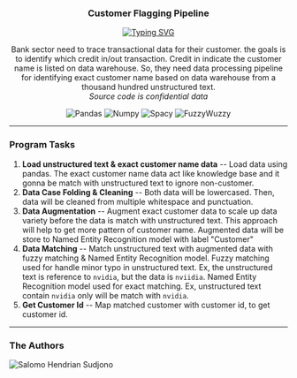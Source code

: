 <p align="center">
  <h3 align="center">Customer Flagging Pipeline</h3>
</p>

<p align="center">
  <a href="https://git.io/typing-svg"><img src="https://readme-typing-svg.demolab.com?font=Fira+Code&pause=1000&center=true&vCenter=true&width=435&lines=End-to-end+news+scraping" alt="Typing SVG" /></a>
</p>

<p align="center">
  Bank sector need to trace transactional data for their customer. the goals is to identify which credit in/out transaction. Credit in indicate the customer name is listed on data warehouse. So, they need data processing pipeline for identifying exact customer name based on data warehouse from a thousand hundred unstructured text. <br> <i>Source code is confidential data</i>
</p>

<p align="center">
    <img alt="Pandas" title="Pandas" src="https://img.shields.io/badge/Pandas-150458?logo=pandas&logoColor=fff"/>
  <img alt="Numpy" title="Numpy" src="https://img.shields.io/badge/NumPy-4DABCF?logo=numpy&logoColor=fff"/>
  <img alt="Spacy" title="Spacy" src="https://custom-icon-badges.demolab.com/badge/Spacy-blue.svg?logo=package&logoColor=white"/>
  <img alt="FuzzyWuzzy" title="FuzzyWuzzy" src="https://custom-icon-badges.demolab.com/badge/Fuzzy%20Wuzzy-orange.svg?logo=zap&logoColor=white"/>
</p>


---

### Program Tasks
1. **Load unstructured text & exact customer name data** -- Load data using pandas. The exact customer name data act like knowledge base and it gonna be match with unstructured text to ignore non-customer.
2. **Data Case Folding & Cleaning** -- Both data will be lowercased. Then, data will be cleaned from multiple whitespace and punctuation.
3. **Data Augmentation** -- Augment exact customer data to scale up data variety before the data is match with unstructured text. This approach will help to get more pattern of customer name. Augmented data will be store to Named Entity Recognition model with label "Customer"
4. **Data Matching** -- Match unstructured text with augmented data with fuzzy matching & Named Entity Recognition model. Fuzzy matching used for handle minor typo in unstructured text. Ex, the unstructured text is reference to `nvidia`, but the data is `nviidia`. Named Entity Recognition model used for exact matching. Ex, unstructured text contain `nvidia` only will be match with `nvidia`.
5. **Get Customer Id** -- Map matched customer with customer id, to get customer id.

---

### The Authors
<img alt="Salomo Hendrian Sudjono" title="Salomo Hendrian Sudjono" src="https://custom-icon-badges.demolab.com/badge/-Salomo%20Hendrian%20Sudjono-blue?style=for-the-badge&logo=person-fill&logoColor=white"/>
